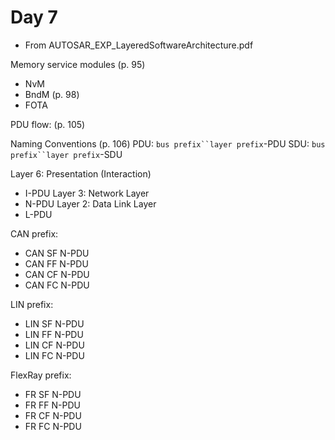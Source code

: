 # Day 7

* From AUTOSAR\_EXP\_LayeredSoftwareArchitecture.pdf

Memory service modules (p. 95)
* NvM
* BndM (p. 98)
* FOTA

PDU flow: (p. 105)

Naming Conventions (p. 106)
PDU: `bus prefix``layer prefix`-PDU
SDU: `bus prefix``layer prefix`-SDU

Layer 6: Presentation (Interaction)
* I-PDU
Layer 3: Network Layer
* N-PDU
Layer 2: Data Link Layer
* L-PDU

CAN prefix:
* CAN SF N-PDU
* CAN FF N-PDU
* CAN CF N-PDU
* CAN FC N-PDU

LIN prefix:
* LIN SF N-PDU
* LIN FF N-PDU
* LIN CF N-PDU
* LIN FC N-PDU

FlexRay prefix:
* FR SF N-PDU
* FR FF N-PDU
* FR CF N-PDU
* FR FC N-PDU
